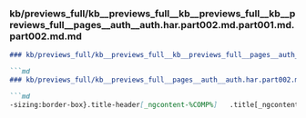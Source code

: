 ### kb/previews_full/kb__previews_full__kb__previews_full__kb__previews_full__pages__auth__auth.har.part002.md.part001.md.part002.md.md

```md
### kb/previews_full/kb__previews_full__kb__previews_full__pages__auth__auth.har.part002.md.part001.md.part002.md

```md
### kb/previews_full/kb__previews_full__pages__auth__auth.har.part002.md.part001.md (part 002)

```md
-sizing:border-box}.title-header[_ngcontent-%COMP%]   .title[_ngcontent-
```

```

```

```
